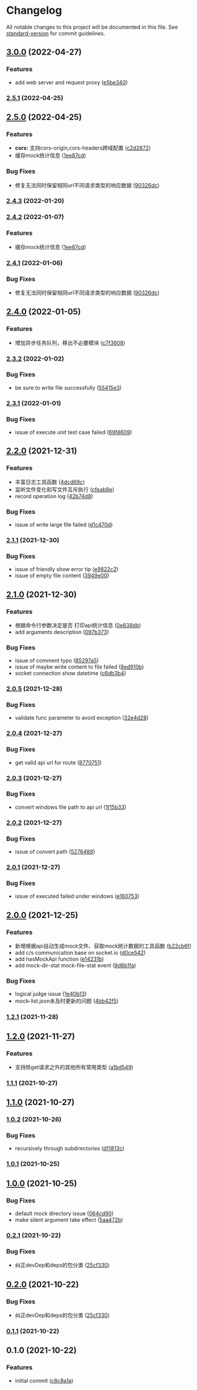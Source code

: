# Changelog

All notable changes to this project will be documented in this file. See [standard-version](https://github.com/conventional-changelog/standard-version) for commit guidelines.

## [3.0.0](https://github.com/chandq/mock-service-cli/compare/v2.5.1...v3.0.0) (2022-04-27)


### Features

* add web server and request proxy ([e5be340](https://github.com/chandq/mock-service-cli/commit/e5be340940042eb05e2e5cb9d2fcc6f8316052d5))

### [2.5.1](https://github.com/chandq/mock-service-cli/compare/v2.5.0...v2.5.1) (2022-04-25)

## [2.5.0](https://github.com/chandq/mock-service-cli/compare/v2.4.0...v2.5.0) (2022-04-25)


### Features

* **cors:** 支持cors-origin,cors-headers跨域配置 ([c2d2872](https://github.com/chandq/mock-service-cli/commit/c2d28723d047139a5165190b4ba197f46470f72f))
* 缓存mock统计信息 ([1ee87cd](https://github.com/chandq/mock-service-cli/commit/1ee87cd041e68b9f17b64e9e3cb906681cb855fc))


### Bug Fixes

* 修复无法同时保留相同url不同请求类型的响应数据 ([90326dc](https://github.com/chandq/mock-service-cli/commit/90326dc556760eb81efadd76b031366452c95d2b))

### [2.4.3](https://github.com/chandq/mock-service-cli/compare/v2.4.2...v2.4.3) (2022-01-20)

### [2.4.2](https://github.com/chandq/mock-service-cli/compare/v2.4.1...v2.4.2) (2022-01-07)


### Features

* 缓存mock统计信息 ([1ee87cd](https://github.com/chandq/mock-service-cli/commit/1ee87cd041e68b9f17b64e9e3cb906681cb855fc))

### [2.4.1](https://github.com/chandq/mock-service-cli/compare/v2.4.0...v2.4.1) (2022-01-06)


### Bug Fixes

* 修复无法同时保留相同url不同请求类型的响应数据 ([90326dc](https://github.com/chandq/mock-service-cli/commit/90326dc556760eb81efadd76b031366452c95d2b))

## [2.4.0](https://github.com/chandq/mock-service-cli/compare/v2.3.2...v2.4.0) (2022-01-05)


### Features

* 增加异步任务队列，移出不必要模块 ([c7f3608](https://github.com/chandq/mock-service-cli/commit/c7f3608e4d0185434154d6f8d84889f281147022))

### [2.3.2](https://github.com/chandq/mock-service-cli/compare/v2.3.1...v2.3.2) (2022-01-02)


### Bug Fixes

* be sure to write file successfully ([55415e3](https://github.com/chandq/mock-service-cli/commit/55415e387af4d8232db2bede0a51dad1dca474b3))

### [2.3.1](https://github.com/chandq/mock-service-cli/compare/v2.2.0...v2.3.1) (2022-01-01)


### Bug Fixes

* issue of execute unit test case failed ([69f4609](https://github.com/chandq/mock-service-cli/commit/69f46099ed5b26de5d4cca523c56afcbf4db5f2c))

## [2.2.0](https://github.com/chandq/mock-service-cli/compare/v2.1.1...v2.2.0) (2021-12-31)


### Features

* 丰富日志工具函数 ([4dcd69c](https://github.com/chandq/mock-service-cli/commit/4dcd69c6400f65aaf77ea4a2923c9900d5954d09))
* 监听文件变化和写文件互斥执行 ([cfeab8e](https://github.com/chandq/mock-service-cli/commit/cfeab8ede05573974125a9fa91f1db6afa8a898d))
* record operation log ([42b74d8](https://github.com/chandq/mock-service-cli/commit/42b74d8be0e694600c999490d3fe93bfb3620051))


### Bug Fixes

* issue of write large file failed ([d1c470d](https://github.com/chandq/mock-service-cli/commit/d1c470daf9829916016b73993b114fc5ffe3c985))

### [2.1.1](https://github.com/chandq/mock-service-cli/compare/v2.1.0...v2.1.1) (2021-12-30)


### Bug Fixes

* issue of  friendly show error tip ([e9822c2](https://github.com/chandq/mock-service-cli/commit/e9822c2038ad411d91a170af33e7541e266ca8e6))
* issue of empty file content ([3949e00](https://github.com/chandq/mock-service-cli/commit/3949e00a46b4555bc08ec8564221cc230c780dcb))

## [2.1.0](https://github.com/chandq/mock-service-cli/compare/v2.0.5...v2.1.0) (2021-12-30)


### Features

* 根据命令行参数决定是否 打印api统计信息 ([0e838db](https://github.com/chandq/mock-service-cli/commit/0e838db7820fd096163d14eb87abbd9b852b6a0e))
* add arguments description ([097b373](https://github.com/chandq/mock-service-cli/commit/097b3733a1da0b43dae6b50080d270323b92f0d2))


### Bug Fixes

* issue of comment typo ([85297a5](https://github.com/chandq/mock-service-cli/commit/85297a5895fd7c0446ee8b90a58ebed90a02e9e7))
* issue of maybe write content to file failed ([8ed910b](https://github.com/chandq/mock-service-cli/commit/8ed910b1e9687cae46ad6bdab641db0c305c83fb))
* socket connection show datetime ([c6db3b4](https://github.com/chandq/mock-service-cli/commit/c6db3b47a2370dc1c9aba5495dbb6606c20eb0c9))

### [2.0.5](https://github.com/chandq/mock-service-cli/compare/v2.0.4...v2.0.5) (2021-12-28)


### Bug Fixes

* validate func parameter to avoid exception ([32e4d28](https://github.com/chandq/mock-service-cli/commit/32e4d28114a4907352491e16829d37345fbab9d9))

### [2.0.4](https://github.com/chandq/mock-service-cli/compare/v2.0.3...v2.0.4) (2021-12-27)


### Bug Fixes

* get valid api url for route ([8770751](https://github.com/chandq/mock-service-cli/commit/877075107ea60244a52e345f37b7df855752d5f6))

### [2.0.3](https://github.com/chandq/mock-service-cli/compare/v2.0.2...v2.0.3) (2021-12-27)


### Bug Fixes

* convert windows file path to api url ([1f15b33](https://github.com/chandq/mock-service-cli/commit/1f15b334ab5374bc102e5e11fbfaae994569bca5))

### [2.0.2](https://github.com/chandq/mock-service-cli/compare/v2.0.1...v2.0.2) (2021-12-27)


### Bug Fixes

* issue of convert path ([5276488](https://github.com/chandq/mock-service-cli/commit/527648866f20fd25b5df0dc55b3898d7e7a1ad2c))

### [2.0.1](https://github.com/chandq/mock-service-cli/compare/v2.0.0...v2.0.1) (2021-12-27)


### Bug Fixes

* issue of executed failed under windows ([e160753](https://github.com/chandq/mock-service-cli/commit/e16075307e9fec8efcce464004b0881884f68ab8))

## [2.0.0](https://github.com/chandq/mock-service-cli/compare/v1.2.1...v2.0.0) (2021-12-25)


### Features

* 新增根据api自动生成mock文件、获取mock统计数据的工具函数 ([b22cb6f](https://github.com/chandq/mock-service-cli/commit/b22cb6fa15787a1343ec6d11606d2a59a670171b))
* add c/s communication base on  socket.io ([d0ce542](https://github.com/chandq/mock-service-cli/commit/d0ce5422ece5f7c36d6e74f06620b54096e84f73))
* add hasMockApi function ([e14231b](https://github.com/chandq/mock-service-cli/commit/e14231b8385835b59f4e0960b37b4379e4853155))
* add mock-dir-stat mock-file-stat  event ([8d8b1fa](https://github.com/chandq/mock-service-cli/commit/8d8b1faf130c84fe35bf205e68ca9634ee8ff767))


### Bug Fixes

* logical judge issue ([1e40b13](https://github.com/chandq/mock-service-cli/commit/1e40b134cfcbfd908346ed701cfd18c39502153b))
* mock-list.json未及时更新的问题 ([4bb42f5](https://github.com/chandq/mock-service-cli/commit/4bb42f506ca1bab6958554ba6043a721bc296555))

### [1.2.1](https://github.com/chandq/mock-service-cli/compare/v1.2.0...v1.2.1) (2021-11-28)

## [1.2.0](https://github.com/chandq/mock-service-cli/compare/v1.1.1...v1.2.0) (2021-11-27)


### Features

* 支持除get请求之外的其他所有常用类型 ([a1bd549](https://github.com/chandq/mock-service-cli/commit/a1bd549e24da958178a3b1244c4b2f472dfcc643))

### [1.1.1](https://github.com/chandq/mock-service-cli/compare/v1.1.0...v1.1.1) (2021-10-27)

## [1.1.0](https://github.com/chandq/mock-service-cli/compare/v1.0.2...v1.1.0) (2021-10-27)

### [1.0.2](https://github.com/chandq/mock-service-cli/compare/v1.0.1...v1.0.2) (2021-10-26)


### Bug Fixes

* recursively through subdirectories ([d11813c](https://github.com/chandq/mock-service-cli/commit/d11813c48175550c6592e52f2fd1abe1c63f8203))

### [1.0.1](https://github.com/chandq/mock-service-cli/compare/v1.0.0...v1.0.1) (2021-10-25)

## [1.0.0](https://github.com/chandq/mock-service-cli/compare/v0.2.1...v1.0.0) (2021-10-25)


### Bug Fixes

* default mock directory issue ([064cd90](https://github.com/chandq/mock-service-cli/commit/064cd903cbc891eaa068ac3c38606e37ec529257))
* make silent argument take effect ([5aa472b](https://github.com/chandq/mock-service-cli/commit/5aa472b34cee4b93683a3cc282bba0b9ad52048e))

### [0.2.1](https://github.com/chandq/mock-service-cli/compare/v0.1.1...v0.2.1) (2021-10-22)


### Bug Fixes

* 纠正devDep和deps的包分类 ([25cf330](https://github.com/chandq/mock-service-cli/commit/25cf3308337220210a2daccaf9d09444eddb1b24))

## [0.2.0](https://github.com/chandq/mock-service-cli/compare/v0.1.1...v0.2.0) (2021-10-22)


### Bug Fixes

* 纠正devDep和deps的包分类 ([25cf330](https://github.com/chandq/mock-service-cli/commit/25cf3308337220210a2daccaf9d09444eddb1b24))

### [0.1.1](https://github.com/chandq/mock-service-cli/compare/v0.1.0...v0.1.1) (2021-10-22)

## 0.1.0 (2021-10-22)


### Features

* initial commit ([c8c8a1a](https://github.com/chandq/mock-service-cli/commit/c8c8a1a8268eab16411a2d1d6b0ee90e8de4cb35))
